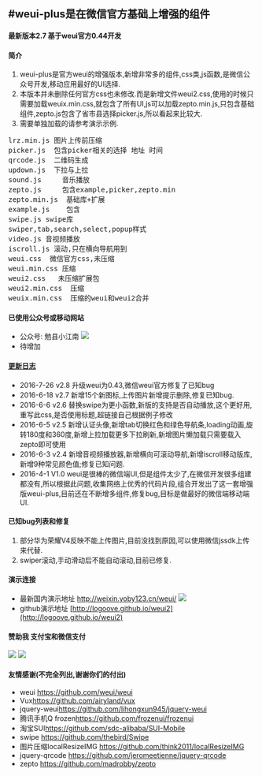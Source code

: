 #weui-plus是在微信官方基础上增强的组件
---
#### 最新版本2.7    基于weui官方0.44开发

#### 简介  
1. weui-plus是官方weui的增强版本,新增非常多的组件,css类,js函数,是微信公众号开发,移动应用最好的UI选择.
2. 本版本并未删除任何官方css也未修改.而是新增文件weui2.css,使用的时候只需要加载weuix.min.css,就包含了所有UI,js可以加载zepto.min.js,只包含基础组件,zepto.js包含了省市县选择picker.js,所以看起来比较大.  
3. 需要单独加载的请参考演示示例.
<pre>
lrz.min.js 图片上传前压缩
picker.js  包含picker相关的选择 地址 时间 
qrcode.js  二维码生成
updown.js  下拉与上拉
sound.js     音乐播放
zepto.js     包含example,picker,zepto.min 
zepto.min.js  基础库+扩展
example.js    包含
swipe.js swipe库
swiper,tab,search,select,popup样式
video.js 音视频播放
iscroll.js 滚动,只在横向导航用到
weui.css  微信官方css,未压缩
weui.min.css 压缩
weui2.css   未压缩扩展包
weui2.min.css  压缩
weuix.min.css  压缩的weui和weui2合并
</pre>

####  已使用公众号或移动网站
- 公众号: 勉县小江南
![](http://weixin.yoby123.cn/attachment/headimg_1.jpg?time=1463681994)
- 待增加

#### [更新日志](http://weixin.yoby123.cn/weui/c/r.html) 
- 2016-7-26 v2.8  升级weui为0.43,微信weui官方修复了已知bug
- 2016-6-18 v2.7  新增15个新图标,上传图片新增提示删除,修复已知bug.
- 2016-6-6 v2.6   替换swipe为更小函数,新版的支持是否自动播放,这个更好用,重写此css,是否使用标题,超链接自己根据例子修改 
- 2016-6-5  v2.5  新增认证头像,新增tab切换红色和绿色导航条,loading动画,旋转180度和360度,新增上拉加载更多下拉刷新,新增图片懒加载只需要载入zepto即可使用   
- 2016-6-3  v2.4  新增音视频播放器,新增横向可滚动导航,新增iscroll移动版库,新增9种常见颜色值;修复已知问题.   
- 2016-4-1 V1.0 weui是很棒的微信端UI,但是组件太少了,在微信开发很多组建都没有,所以根据此问题,收集网络上优秀的代码片段,组合开发出了这一套增强版weui-plus,目前还在不断增多组件,修复bug,目标是做最好的微信端移动端UI.

#### 已知bug列表和修复  
1. 部分华为荣耀V4反映不能上传图片,目前没找到原因,可以使用微信jssdk上传来代替.
2. swiper滚动,手动滑动后不能自动滚动,目前已修复. 

#### 演示连接  
- 最新国内演示地址   <http://weixin.yoby123.cn/weui/>
![](http://7xr193.com1.z0.glb.clouddn.com/weui.png?time=1463681994)
- github演示地址 [http://logoove.github.io/weui2](http://logoove.github.io/weui2)

#### 赞助我 支付宝和微信支付
![](http://7xr193.com1.z0.glb.clouddn.com/weixin-v.jpg?time=1463681994)  ![](http://7xr193.com1.z0.glb.clouddn.com/zhi-v.jpg?time=1463681994)

#### 友情感谢(不完全列出,谢谢你们的付出)
- weui <https://github.com/weui/weui>
- Vux<https://github.com/airyland/vux>
- jquery-weui<https://github.com/lihongxun945/jquery-weui>
- 腾讯手机Q frozen<https://github.com/frozenui/frozenui>
- 淘宝SUI<https://github.com/sdc-alibaba/SUI-Mobile>
- swipe <https://github.com/thebird/Swipe>
- 图片压缩localResizeIMG <https://github.com/think2011/localResizeIMG>
- jquery-qrcode <https://github.com/jeromeetienne/jquery-qrcode>
- zepto <https://github.com/madrobby/zepto>
